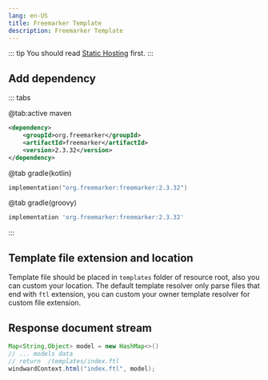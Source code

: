 ```yaml
---
lang: en-US
title: Freemarker Template
description: Freemarker Template
---
```


::: tip
You should read [Static Hosting](/resource/static-host.html) first.
:::

## Add dependency

::: tabs

@tab:active maven

```xml
<dependency>
    <groupId>org.freemarker</groupId>
    <artifactId>freemarker</artifactId>
    <version>2.3.32</version>
</dependency>
```

@tab gradle(kotlin)

```kotlin
implementation("org.freemarker:freemarker:2.3.32")
```

@tab gradle(groovy)

```groovy
implementation 'org.freemarker:freemarker:2.3.32'
```

:::

## Template file extension and location

Template file should be placed in `templates` folder of resource root, also you can custom your location.
The default template resolver only parse files that end with `ftl` extension, you can custom your owner
template resolver for custom file extension.

## Response document stream

```java
Map<String,Object> model = new HashMap<>()
// ... models data
// return  /templates/index.ftl
windwardContext.html("index.ftl", model);
```
